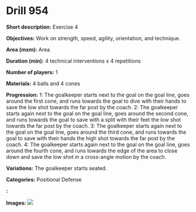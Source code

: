 # Drill 954

**Short description:**
Exercise 4

**Objectives:**
Work on strength, speed, agility, orientation, and technique.

**Area (mxm):**
Area

**Duration (min):**
4 technical interventions x 4 repetitions

**Number of players:**
1

**Materials:**
4 balls and 4 cones

**Progression:**
1: The goalkeeper starts next to the goal on the goal line, goes around the first cone, and runs towards the goal to dive with their hands to save the low shot towards the far post by the coach. 2: The goalkeeper starts again next to the goal on the goal line, goes around the second cone, and runs towards the goal to save with a split with their feet the low shot towards the far post by the coach. 3: The goalkeeper starts again next to the goal on the goal line, goes around the third cone, and runs towards the goal to save with their hands the high shot towards the far post by the coach. 4: The goalkeeper starts again next to the goal on the goal line, goes around the fourth cone, and runs towards the edge of the area to close down and save the low shot in a cross-angle motion by the coach.

**Variations:**
The goalkeeper starts seated.

**Categories:**
Positional Defense

**:**


**Images:**
![](https://www.coachingfutsal.com/\images\b0216744ce96e6d353399bc3bad03fe94397ef7641bf181e1f17c4301a3048919a18ebb2af33a529811a3f9fb76411885d3946bef31e6a4a7249d024259de1b250b8f64c1bd01.JPG)

